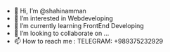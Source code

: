 - 👋 Hi, I’m @shahinamman
- 👀 I’m interested in Webdeveloping
- 🌱 I’m currently learning FrontEnd Developing
- 💞️ I’m looking to collaborate on ...
- 📫 How to reach me :
TELEGRAM: +989375232929

<!---
shahinamman/shahinamman is a ✨ special ✨ repository because its `README.md` (this file) appears on your GitHub profile.
You can click the Preview link to take a look at your changes.
--->
